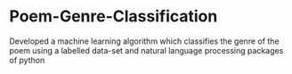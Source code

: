 # Poem-Genre-Classification
Developed a machine learning algorithm which classifies the genre of the poem using a labelled data-set and natural language processing packages of python
